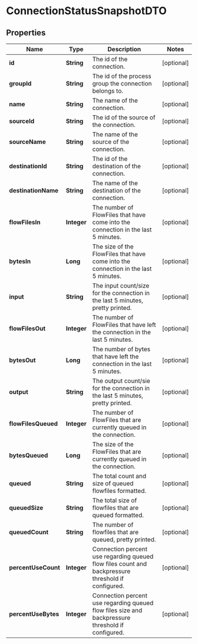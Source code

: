 
# ConnectionStatusSnapshotDTO

## Properties
Name | Type | Description | Notes
------------ | ------------- | ------------- | -------------
**id** | **String** | The id of the connection. |  [optional]
**groupId** | **String** | The id of the process group the connection belongs to. |  [optional]
**name** | **String** | The name of the connection. |  [optional]
**sourceId** | **String** | The id of the source of the connection. |  [optional]
**sourceName** | **String** | The name of the source of the connection. |  [optional]
**destinationId** | **String** | The id of the destination of the connection. |  [optional]
**destinationName** | **String** | The name of the destination of the connection. |  [optional]
**flowFilesIn** | **Integer** | The number of FlowFiles that have come into the connection in the last 5 minutes. |  [optional]
**bytesIn** | **Long** | The size of the FlowFiles that have come into the connection in the last 5 minutes. |  [optional]
**input** | **String** | The input count/size for the connection in the last 5 minutes, pretty printed. |  [optional]
**flowFilesOut** | **Integer** | The number of FlowFiles that have left the connection in the last 5 minutes. |  [optional]
**bytesOut** | **Long** | The number of bytes that have left the connection in the last 5 minutes. |  [optional]
**output** | **String** | The output count/sie for the connection in the last 5 minutes, pretty printed. |  [optional]
**flowFilesQueued** | **Integer** | The number of FlowFiles that are currently queued in the connection. |  [optional]
**bytesQueued** | **Long** | The size of the FlowFiles that are currently queued in the connection. |  [optional]
**queued** | **String** | The total count and size of queued flowfiles formatted. |  [optional]
**queuedSize** | **String** | The total size of flowfiles that are queued formatted. |  [optional]
**queuedCount** | **String** | The number of flowfiles that are queued, pretty printed. |  [optional]
**percentUseCount** | **Integer** | Connection percent use regarding queued flow files count and backpressure threshold if configured. |  [optional]
**percentUseBytes** | **Integer** | Connection percent use regarding queued flow files size and backpressure threshold if configured. |  [optional]



